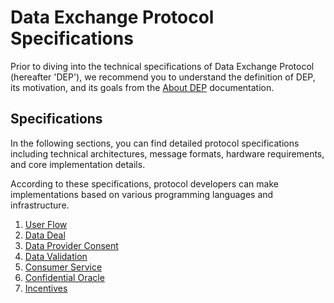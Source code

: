 # Data Exchange Protocol Specifications

Prior to diving into the technical specifications of Data Exchange Protocol (hereafter 'DEP'),
we recommend you to understand the definition of DEP, its motivation, and its goals from the [About DEP](../../1-users/3-data-exchange/0-about-dep.md) documentation.

## Specifications

In the following sections, you can find detailed protocol specifications including technical architectures, message formats,
hardware requirements, and core implementation details.

According to these specifications, protocol developers can make implementations
based on various programming languages and infrastructure.

1. [User Flow](1-user-flow.md)
2. [Data Deal](2-data-deal.md)
3. [Data Provider Consent](3-data-provider-consent.md)
4. [Data Validation](4-data-validation.md)
5. [Consumer Service](5-consumer-service.md)
5. [Confidential Oracle](6-confidential-oracle.md)
6. [Incentives](7-incentives.md)
